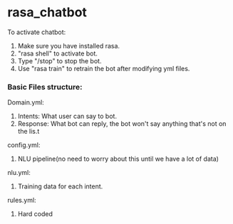 # rasa_chatbot
To activate chatbot:
1. Make sure you have installed rasa.
2. "rasa shell" to activate bot.
3. Type "/stop" to stop the bot.
4. Use "rasa train" to retrain the bot after modifying yml files.

### Basic Files structure:
Domain.yml: 
1. Intents: What user can say to bot.
2. Response: What bot can reply, the bot won't say anything that's not on the lis.t

config.yml:
1. NLU pipeline(no need to worry about this until we have a lot of data)

nlu.yml:
1. Training data for each intent.

rules.yml:
1. Hard coded